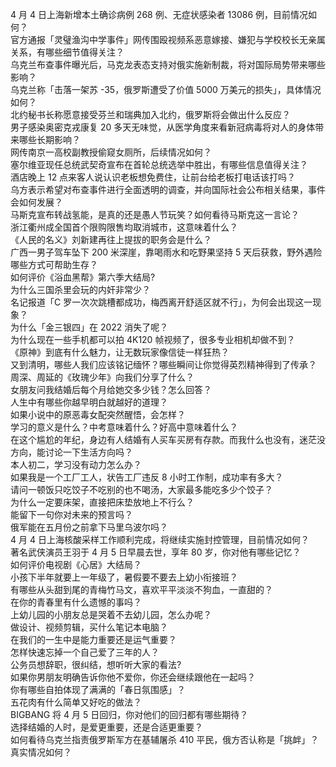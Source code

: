 4 月 4 日上海新增本土确诊病例 268 例、无症状感染者 13086 例，目前情况如何？  
官方通报「灵璧渔沟中学事件」网传围殴视频系恶意嫁接、嫌犯与学校校长无亲属关系，有哪些细节值得关注？  
乌克兰布查事件曝光后，马克龙表态支持对俄实施新制裁，将对国际局势带来哪些影响？  
乌克兰称「击落一架苏 -35，俄罗斯遭受了价值 5000 万美元的损失」，具体情况如何？  
北约秘书长称愿意接受芬兰和瑞典加入北约，俄罗斯将会做出什么反应？  
男子感染奥密克戎康复 20 多天无味觉，从医学角度来看新冠病毒将对人的身体带来哪些长期影响？  
网传南京一高校副教授偷窥女厕所，后续情况如何？  
塞尔维亚现任总统武契奇宣布在首轮总统选举中胜出，有哪些信息值得关注？  
酒店晚上 12 点来客人说认识老板想免费住，让前台给老板打电话该打吗？  
乌方表示希望对布查事件进行全面透明的调查，并向国际社会公布相关结果，事件会如何发展？  
马斯克宣布转战氢能，是真的还是愚人节玩笑？如何看待马斯克这一言论？  
浙江衢州成全国首个限购限售均取消城市，这意味着什么？  
《人民的名义》刘新建再往上提拔的职务会是什么？  
广西一男子驾车坠下 200 米深崖，靠喝雨水和吃野果坚持 5 天后获救，野外遇险哪些方式可帮助生存？  
如何评价《浴血黑帮》第六季大结局?  
为什么三国杀里会玩的内奸非常少？  
名记报道「C 罗一次次跳槽都成功，梅西离开舒适区就不行」，为何会出现这一现象？  
为什么「金三银四」在 2022 消失了呢？  
为什么现在一些手机都可以拍 4K120 帧视频了，很多专业相机却做不到？  
《原神》到底有什么魅力，让无数玩家像信徒一样狂热？  
又到清明，哪些人我们应该铭记缅怀？哪些瞬间让你觉得英烈精神得到了传承？  
周深、周延的《玫瑰少年》向我们分享了什么？  
女朋友问我结婚后每个月给她交多少钱？怎么回答？  
人生中有哪些你越早明白就越好的道理？  
如果小说中的原恶毒女配突然醒悟，会怎样？  
学习的意义是什么？中考意味着什么？好高中意味着什么？  
在这个尴尬的年纪，身边有人结婚有人买车买房有存款。而我什么也没有，迷茫没方向，能讨论一下生活方向吗？  
本人初二，学习没有动力怎么办？  
如果我是一个工厂工人，状告工厂违反 8 小时工作制，成功率有多大？  
请问一顿饭只吃饺子不吃别的也不喝汤，大家最多能吃多少个饺子？  
为什么一定要床架，直接把床垫放地上不行么？  
能留下一句你对未来的预言吗？  
俄军能在五月份之前拿下马里乌波尔吗？  
4 月 4 日上海核酸采样工作顺利完成，将继续实施封控管理，目前情况如何？  
著名武侠演员王羽于 4 月 5 日早晨去世，享年 80 岁，你对他有哪些记忆？  
如何评价电视剧《心居》大结局？  
小孩下半年就要上一年级了，暑假要不要去上幼小衔接班？  
有哪些从头甜到尾的青梅竹马文，喜欢平平淡淡不狗血，一直甜的？  
在你的青春里有什么遗憾的事吗？  
上幼儿园的小朋友总是哭着不去幼儿园，怎么办呢？  
做设计、视频剪辑，买什么笔记本电脑？  
在我们的一生中是能力重要还是运气重要？  
怎样快速忘掉一个自己爱了三年的人？  
公务员想辞职，很纠结，想听听大家的看法?  
如果你男朋友明确告诉你他不爱你，你还会继续跟他在一起吗？  
你有哪些自拍体现了满满的「春日氛围感」？  
五花肉有什么简单又好吃的做法？  
BIGBANG 将 4 月 5 日回归，你对他们的回归都有哪些期待？  
选择结婚的人时，是爱更重要，还是合适更重要？  
如何看待乌克兰指责俄罗斯军方在基辅屠杀 410 平民，俄方否认称是「挑衅」？真实情况如何？  
